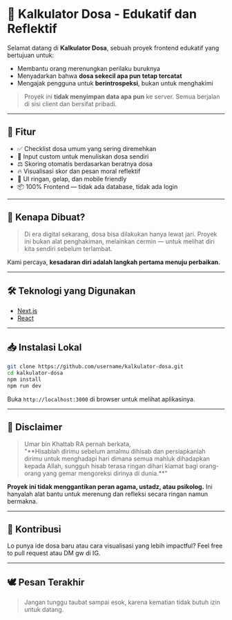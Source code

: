 # 🧮 Kalkulator Dosa - Edukatif dan Reflektif

Selamat datang di **Kalkulator Dosa**, sebuah proyek frontend edukatif yang bertujuan untuk:
- Membantu orang merenungkan perilaku buruknya
- Menyadarkan bahwa **dosa sekecil apa pun tetap tercatat**
- Mengajak pengguna untuk **berintrospeksi**, bukan untuk menghakimi

> Proyek ini **tidak menyimpan data apa pun** ke server. Semua berjalan di sisi client dan bersifat pribadi. 

---

## 🚀 Fitur
- ✅ Checklist dosa umum yang sering diremehkan
- 🧠 Input custom untuk menuliskan dosa sendiri
- ⚖️ Skoring otomatis berdasarkan beratnya dosa
- 🔥 Visualisasi skor dan pesan moral reflektif
- 🎨 UI ringan, gelap, dan mobile friendly
- 📦 100% Frontend — tidak ada database, tidak ada login

---

## 💭 Kenapa Dibuat?

> Di era digital sekarang, dosa bisa dilakukan hanya lewat jari. Proyek ini bukan alat penghakiman, melainkan cermin — untuk melihat diri kita sendiri sebelum terlambat.

Kami percaya, **kesadaran diri adalah langkah pertama menuju perbaikan.**

---

## 🛠️ Teknologi yang Digunakan
- [Next.js](https://nextjs.org/)
- [React](https://react.dev/)

---

## 📥 Instalasi Lokal

```bash
git clone https://github.com/username/kalkulator-dosa.git
cd kalkulator-dosa
npm install
npm run dev
```

Buka `http://localhost:3000` di browser untuk melihat aplikasinya.

---

## 📜 Disclaimer

> <p className="disclaimer">
> Umar bin Khattab RA pernah berkata,  
> <br/>  
> "**Hisablah dirimu sebelum amalmu dihisab dan persiapkanlah dirimu untuk menghadapi hari dimana semua mahluk dihadapkan kepada Allah, sungguh hisab terasa ringan dihari kiamat bagi orang-orang yang gemar mengoreksi dirinya di dunia.**"
> </p>

**Proyek ini tidak menggantikan peran agama, ustadz, atau psikolog.** Ini hanyalah alat bantu untuk merenung dan refleksi secara ringan namun bermakna.

---

## 🙌 Kontribusi

Lo punya ide dosa baru atau cara visualisasi yang lebih impactful? Feel free to pull request atau DM gw di IG.

---

## 🕊️ Pesan Terakhir

> Jangan tunggu taubat sampai esok, karena kematian tidak butuh izin untuk datang.